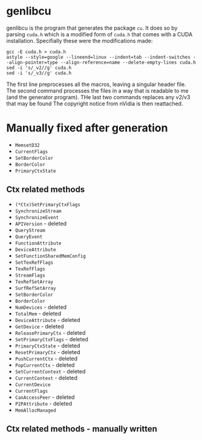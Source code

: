 # genlibcu #

genlibcu is the program that generates the package `cu`. It does so by parsing `cuda.h` which is a modified form of `cuda.h` that comes with a CUDA installation. Specifially these were the modifications made:

```
gcc -E cuda.h > cuda.h
astyle --style=google --lineend=linux --indent=tab --indent-switches --align-pointer=type --align-reference=name --delete-empty-lines cuda.h
sed -i 's/_v2//g' cuda.h
sed -i 's/_v3//g' cuda.h
```

The first line preprocesses all the macros, leaving a singular header file. The second command processes the files in a way that is readable to me (and the generator program). THe last two commands replaces any v2/v3 that may be found The copyright notice from nVidia is then reattached.

# Manually fixed after generation #

* `MemsetD32`
* `CurrentFlags`
* `SetBorderColor`
* `BorderColor`
* `PrimaryCtxState`

## Ctx related methods ##
* `(*Ctx)SetPrimaryCtxFlags`
* `SynchronizeStream`
* `SynchronizeEvent`
* `APIVersion` - deleted
* `QueryStream`
* `QueryEvent`
* `FunctionAttribute`
* `DeviceAttribute`
* `SetFunctionSharedMemConfig`
* `SetTexRefFlags`
* `TexRefFlags`
* `StreamFlags`
* `TexRefSetArray`
* `SurfRefSetArray`
* `SetBorderColor`
* `BorderColor`
* `NumDevices` - deleted
* `TotalMem` - deleted
* `DeviceAttribute` - deleted
* `GetDevice` - deleted
* `ReleasePrimaryCtx` - deleted
* `SetPrimaryCtxFlags` - deleted
* `PrimaryCtxState` - deleted
* `ResetPrimaryCtx` - deleted
* `PushCurrentCtx` - deleted
* `PopCurrentCtx` - deleted
* `SetCurrentContext` - deleted
* `CurrentContext` - deleted
* `CurrentDevice` 
* `CurrentFlags`
* `CanAccessPeer` - deleted
* `P2PAttribute` - deleted
* `MemAllocManaged`

## Ctx related methods - manually written ##